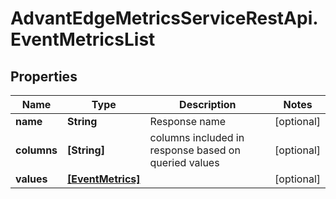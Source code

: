 # AdvantEdgeMetricsServiceRestApi.EventMetricsList

## Properties
Name | Type | Description | Notes
------------ | ------------- | ------------- | -------------
**name** | **String** | Response name | [optional] 
**columns** | **[String]** | columns included in response based on queried values | [optional] 
**values** | [**[EventMetrics]**](EventMetrics.md) |  | [optional] 


